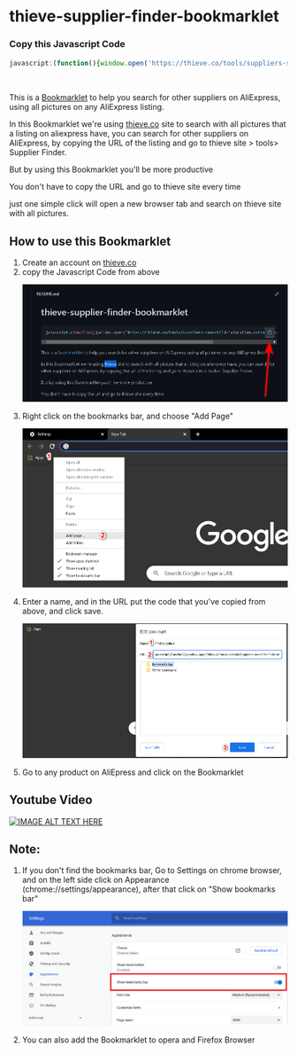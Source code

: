 # thieve-supplier-finder-bookmarklet

### Copy this Javascript Code

```javascript
javascript:(function(){window.open('https://thieve.co/tools/suppliers-search?id='+location.pathname.split(".")[0].split("/").pop());})()
```
<br/>

This is a <a href="http://en.wikipedia.org/wiki/Bookmarklet">Bookmarklet</a> to help you search for other suppliers on AliExpress, using all pictures on any AliExpress listing.

In this Bookmarklet we're using <a href="https://thieve.co/?ref=signup">thieve.co</a> site to search with all pictures that a listing on aliexpress have, you can search for other suppliers on AliExpress, by copying the URL of the listing and go to thieve site > tools> Supplier Finder.

But by using this Bookmarklet you'll be more productive

You don't have to copy the URL and go to thieve site every time

just one simple click will open a new browser tab and search on thieve site with all pictures.

<h2>How to use this Bookmarklet</h2>

<ol>
  <li>Create an account on <a href="https://thieve.co/?ref=signup">thieve.co</a></li>
  <li>copy the Javascript Code from above 
  </li>
  
  !["Screenshot of how to copy the Javascript Code from above"](Step_2.png)
  
  <li>Right click on the bookmarks bar, and choose "Add Page"
    
   !["Screenshot of how to add a Bookmarklet to chrome browser"](Step_3.png)
    
  </li>
 
  <li>Enter a name, and in the URL put the code that you've copied from above, and click save.
    
  !["Screenshot of adding a site to chrome bookmarks bar"](Step_4.png)
    
  </li>
  <li>Go to any product on AliEpress and click on the Bookmarklet </li>
    
</ol>

## Youtube Video

[![IMAGE ALT TEXT HERE](https://img.youtube.com/vi/PK_ET0dSsJU/0.jpg)](https://www.youtube.com/watch?v=PK_ET0dSsJU)


## Note:
<ol>
  <li>
If you don't find the bookmarks bar, Go to Settings on chrome browser, and on the left side click on Appearance (chrome://settings/appearance), after that click on "Show bookmarks bar"
    </li>

!["Screenshot of Show bookmarks bar"](Step_5.png)
  
  <li>You can also add the Bookmarklet to opera and Firefox Browser</li>
  
  </ol>
